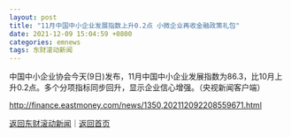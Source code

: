 ```yaml
---
layout: post
title: "11月中国中小企业发展指数上升0.2点 小微企业再收金融政策礼包"
date: 2021-12-09 15:04:59 +0800
categories: emnews
tags: 东财滚动新闻
---
```


中国中小企业协会今天(9日)发布，11月中国中小企业发展指数为86.3，比10月上升0.2点。多个分项指标同步回升，显示企业信心增强。（央视新闻客户端）

<http://finance.eastmoney.com/news/1350,202112092208559671.html>

[返回东财滚动新闻](//finews.withounder.com/emnews/)｜[返回首页](//finews.withounder.com/)